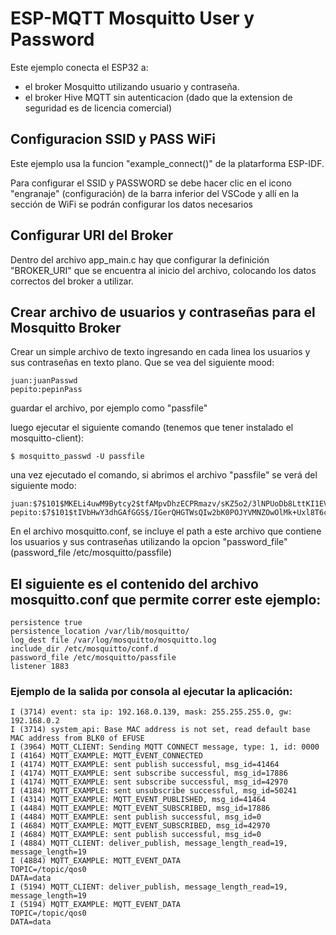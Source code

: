 # ESP-MQTT Mosquitto User y Password

Este ejemplo conecta el ESP32 a:
- el broker Mosquitto utilizando usuario y contraseña.
- el broker Hive MQTT sin autenticacion (dado que la extension de seguridad es de licencia comercial)


## Configuracion SSID y PASS WiFi

Este ejemplo usa la funcion "example_connect()" de la platarforma ESP-IDF.

Para configurar el SSID y PASSWORD se debe hacer clic en el icono "engranaje" (configuración)
de la barra inferior del VSCode y allí en la sección de WiFi se podrán configurar los datos
necesarios



## Configurar URI del Broker

Dentro del archivo app_main.c hay que configurar la definición "BROKER_URI" que se encuentra
al inicio del archivo, colocando los datos correctos del broker a utilizar.



## Crear archivo de usuarios y contraseñas para el Mosquitto Broker

Crear un simple archivo de texto ingresando en cada linea los usuarios y sus contraseñas en texto plano.
Que se vea del siguiente mood:

```
juan:juanPasswd
pepito:pepinPass
```

guardar el archivo, por ejemplo como "passfile"

luego ejecutar el siguiente comando (tenemos que tener instalado el mosquitto-client): 
```
$ mosquitto_passwd -U passfile
```
una vez ejecutado el comando, si abrimos el archivo "passfile" se verá del siguiente modo:
```
juan:$7$101$MKELi4uwM9Bytcy2$tfAMpvDhzECPRmazv/sKZ5o2/3lNPUoDb8LttKI1EVsJKhdL0BVzRIcUctFEF34GFAA+SitJ9j46NyZpdICQiA==
pepito:$7$101$tIVbHwY3dhGAfGGS$/IGerQHGTWsQIw2bK0POJYVMNZOwOlMk+Uxl8T6c8uKa5vKJAn5kWJMLFtNRd8YTS5WDe+cJdzsEPsMjNyY9Dw==
```

En el archivo mosquitto.conf, se incluye el path a este archivo que contiene los usuarios y sus contraseñas
utilizando la opcion "password_file" (password_file /etc/mosquitto/passfile)


## El siguiente es el contenido del archivo mosquitto.conf que permite correr este ejemplo:
```
persistence true
persistence_location /var/lib/mosquitto/
log_dest file /var/log/mosquitto/mosquitto.log
include_dir /etc/mosquitto/conf.d
password_file /etc/mosquitto/passfile
listener 1883
```

### Ejemplo de la salida por consola al ejecutar la aplicación:

```
I (3714) event: sta ip: 192.168.0.139, mask: 255.255.255.0, gw: 192.168.0.2
I (3714) system_api: Base MAC address is not set, read default base MAC address from BLK0 of EFUSE
I (3964) MQTT_CLIENT: Sending MQTT CONNECT message, type: 1, id: 0000
I (4164) MQTT_EXAMPLE: MQTT_EVENT_CONNECTED
I (4174) MQTT_EXAMPLE: sent publish successful, msg_id=41464
I (4174) MQTT_EXAMPLE: sent subscribe successful, msg_id=17886
I (4174) MQTT_EXAMPLE: sent subscribe successful, msg_id=42970
I (4184) MQTT_EXAMPLE: sent unsubscribe successful, msg_id=50241
I (4314) MQTT_EXAMPLE: MQTT_EVENT_PUBLISHED, msg_id=41464
I (4484) MQTT_EXAMPLE: MQTT_EVENT_SUBSCRIBED, msg_id=17886
I (4484) MQTT_EXAMPLE: sent publish successful, msg_id=0
I (4684) MQTT_EXAMPLE: MQTT_EVENT_SUBSCRIBED, msg_id=42970
I (4684) MQTT_EXAMPLE: sent publish successful, msg_id=0
I (4884) MQTT_CLIENT: deliver_publish, message_length_read=19, message_length=19
I (4884) MQTT_EXAMPLE: MQTT_EVENT_DATA
TOPIC=/topic/qos0
DATA=data
I (5194) MQTT_CLIENT: deliver_publish, message_length_read=19, message_length=19
I (5194) MQTT_EXAMPLE: MQTT_EVENT_DATA
TOPIC=/topic/qos0
DATA=data
```
